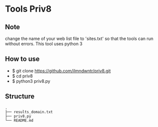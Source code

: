 # Tools Priv8
## Note 
change the name of your web list file to 'sites.txt' so that the tools can run without errors.
This tool uses python 3

## How to use
* $ git clone https://github.com/ilmndwntr/priv8.git
* $ cd priv8
* $ python3 priv8.py

## Structure
    .   
    ├── results_domain.txt
    ├── priv8.py
    └── README.md
